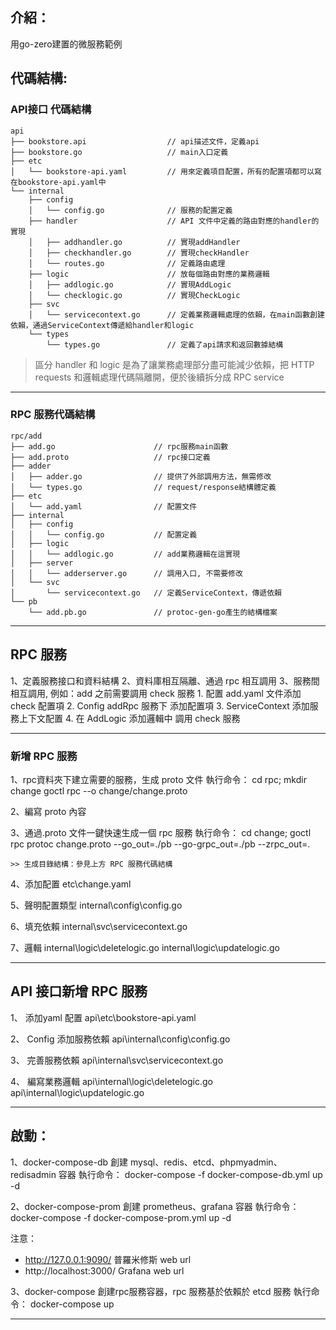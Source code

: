 ## 介紹：
用go-zero建置的微服務範例

## 代碼結構:

### API接口 代碼結構

```Plain Text
api
├── bookstore.api                  // api描述文件，定義api
├── bookstore.go                   // main入口定義
├── etc                             
│   └── bookstore-api.yaml         // 用來定義項目配置，所有的配置項都可以寫在bookstore-api.yaml中
└── internal
    ├── config
    │   └── config.go              // 服務的配置定義
    ├── handler                    // API 文件中定義的路由對應的handler的實現
    │   ├── addhandler.go          // 實現addHandler
    │   ├── checkhandler.go        // 實現checkHandler
    │   └── routes.go              // 定義路由處理
    ├── logic                      // 放每個路由對應的業務邏輯
    │   ├── addlogic.go            // 實現AddLogic
    │   └── checklogic.go          // 實現CheckLogic
    ├── svc
    │   └── servicecontext.go      // 定義業務邏輯處理的依賴，在main函數創建依賴，通過ServiceContext傳遞給handler和logic
    └── types
        └── types.go               // 定義了api請求和返回數據結構

```

> 區分 handler 和 logic 是為了讓業務處理部分盡可能減少依賴，把 HTTP requests 和邏輯處理代碼隔離開，便於後續拆分成 RPC service

---

### RPC 服務代碼結構

```Plain Text
rpc/add
├── add.go                      // rpc服務main函數
├── add.proto                   // rpc接口定義
├── adder
│   ├── adder.go                // 提供了外部調用方法，無需修改
│   └── types.go                // request/response結構體定義
├── etc
│   └── add.yaml                // 配置文件
├── internal
│   ├── config
│   │   └── config.go           // 配置定義
│   ├── logic
│   │   └── addlogic.go         // add業務邏輯在這實現
│   ├── server
│   │   └── adderserver.go      // 調用入口, 不需要修改
│   └── svc
│       └── servicecontext.go   // 定義ServiceContext，傳遞依賴
└── pb
    └── add.pb.go               // protoc-gen-go產生的結構檔案

```
___________________________________________________________________________________________________________________

## RPC 服務
1、定義服務接口和資料結構
2、資料庫相互隔離、通過 rpc 相互調用
3、服務間相互調用, 例如：add 之前需要調用 check 服務 
    1. 配置 add.yaml 文件添加 check 配置項
    2. Config addRpc 服務下 添加配置項
    3. ServiceContext 添加服務上下文配置
    4. 在 AddLogic 添加邏輯中 調用 check 服務

---

### 新增 RPC 服務 

1、rpc資料夾下建立需要的服務，生成 proto 文件
    執行命令：
    cd rpc; mkdir change
    goctl rpc --o change/change.proto

2、編寫 proto 內容

3、通過.proto 文件一鍵快速生成一個 rpc 服務
    執行命令：
    cd change;
    goctl rpc protoc change.proto --go_out=./pb --go-grpc_out=./pb --zrpc_out=.

    >> 生成目錄結構：參見上方 RPC 服務代碼結構

4、添加配置
    etc\change.yaml

5、聲明配置類型
    internal\config\config.go

6、填充依賴
    internal\svc\servicecontext.go

7、邏輯
    internal\logic\deletelogic.go
    internal\logic\updatelogic.go

---

## API 接口新增 RPC 服務

1、 添加yaml 配置
    api\etc\bookstore-api.yaml

2、 Config 添加服務依賴
    api\internal\config\config.go

3、 完善服務依賴
    api\internal\svc\servicecontext.go

4、 編寫業務邏輯
    api\internal\logic\deletelogic.go
    api\internal\logic\updatelogic.go

___________________________________________________________________________________________________________________

## 啟動：

1、docker-compose-db 創建 mysql、redis、etcd、phpmyadmin、redisadmin 容器
    執行命令：
    docker-compose -f docker-compose-db.yml up -d

2、docker-compose-prom 創建 prometheus、grafana 容器
    執行命令：
    docker-compose -f docker-compose-prom.yml up -d

注意：
- http://127.0.0.1:9090/ 普羅米修斯 web url
- http://localhost:3000/ Grafana web url
    
3、docker-compose 創建rpc服務容器，rpc 服務基於依賴於 etcd 服務
    執行命令：
    docker-compose up      

___________________________________________________________________________________________________________________